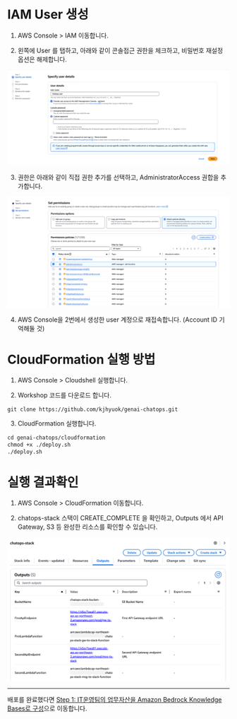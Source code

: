 # IAM User 생성
1. AWS Console > IAM 이동합니다.

2. 왼쪽에 User 를 탭하고, 아래와 같이 콘솔접근 권한을 체크하고, 비밀번호 재설정 옵션은 해제합니다.

![참고화면](./IAM_User_Create.png)

3. 권한은 아래와 같이 직접 권한 추가를 선택하고, AdministratorAccess 권합을 추가합니다.

![참고화면](./IAM_User_Accss_Policy.png)

4. AWS Console을 2번에서 생성한 user 계정으로 재접속합니다. (Account ID 기억해둘 것)

# CloudFormation 실행 방법

1. AWS Console > Cloudshell 실행합니다.

2. Workshop 코드를 다운로드 합니다.
```
git clone https://github.com/kjhyuok/genai-chatops.git
```

3. CloudFormation 실행합니다.
```
cd genai-chatops/cloudformation
chmod +x ./deploy.sh
./deploy.sh
```

# 실행 결과확인
1. AWS Console > CloudFormation 이동합니다.

2. chatops-stack 스택이 CREATE_COMPLETE 을 확인하고, Outputs 에서 API Gateway, S3 등 완성한 리소스를 확인할 수 있습니다.

![결과화면](./cloudformation_output.png)

---

배포를 완료했다면 [Step 1: IT운영팀의 업무자산을 Amazon Bedrock Knowledge Bases로 구성](../detail/step1.md)으로 이동합니다.
